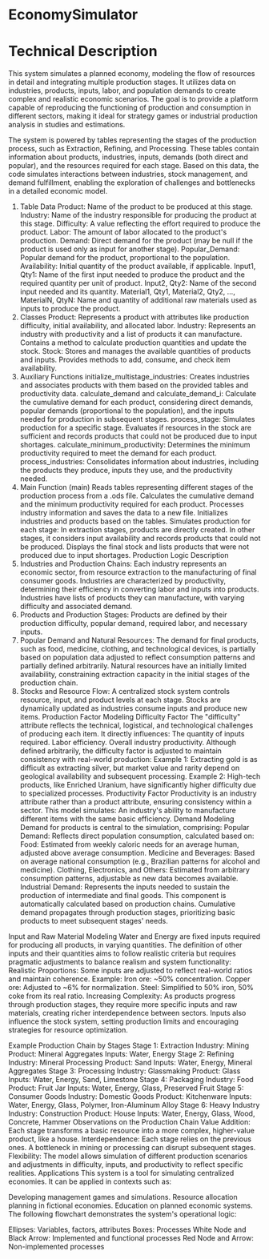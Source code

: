 # EconomySimulator
# Technical Description
This system simulates a planned economy, modeling the flow of resources in detail and integrating multiple production stages. It utilizes data on industries, products, inputs, labor, and population demands to create complex and realistic economic scenarios. The goal is to provide a platform capable of reproducing the functioning of production and consumption in different sectors, making it ideal for strategy games or industrial production analysis in studies and estimations.

The system is powered by tables representing the stages of the production process, such as Extraction, Refining, and Processing. These tables contain information about products, industries, inputs, demands (both direct and popular), and the resources required for each stage. Based on this data, the code simulates interactions between industries, stock management, and demand fulfillment, enabling the exploration of challenges and bottlenecks in a detailed economic model.

1. Table Data
Product: Name of the product to be produced at this stage.
Industry: Name of the industry responsible for producing the product at this stage.
Difficulty: A value reflecting the effort required to produce the product.
Labor: The amount of labor allocated to the product's production.
Demand: Direct demand for the product (may be null if the product is used only as input for another stage).
Popular_Demand: Popular demand for the product, proportional to the population.
Availability: Initial quantity of the product available, if applicable.
Input1, Qty1: Name of the first input needed to produce the product and the required quantity per unit of product.
Input2, Qty2: Name of the second input needed and its quantity.
Material1, Qty1, Material2, Qty2, ..., MaterialN, QtyN: Name and quantity of additional raw materials used as inputs to produce the product.
2. Classes
Product: Represents a product with attributes like production difficulty, initial availability, and allocated labor.
Industry: Represents an industry with productivity and a list of products it can manufacture. Contains a method to calculate production quantities and update the stock.
Stock: Stores and manages the available quantities of products and inputs. Provides methods to add, consume, and check item availability.
3. Auxiliary Functions
initialize_multistage_industries: Creates industries and associates products with them based on the provided tables and productivity data.
calculate_demand and calculate_demand_i: Calculate the cumulative demand for each product, considering direct demands, popular demands (proportional to the population), and the inputs needed for production in subsequent stages.
process_stage: Simulates production for a specific stage. Evaluates if resources in the stock are sufficient and records products that could not be produced due to input shortages.
calculate_minimum_productivity: Determines the minimum productivity required to meet the demand for each product.
process_industries: Consolidates information about industries, including the products they produce, inputs they use, and the productivity needed.
4. Main Function (main)
Reads tables representing different stages of the production process from a .ods file.
Calculates the cumulative demand and the minimum productivity required for each product.
Processes industry information and saves the data to a new file.
Initializes industries and products based on the tables.
Simulates production for each stage:
In extraction stages, products are directly created.
In other stages, it considers input availability and records products that could not be produced.
Displays the final stock and lists products that were not produced due to input shortages.
Production Logic Description
1. Industries and Production Chains:
Each industry represents an economic sector, from resource extraction to the manufacturing of final consumer goods.
Industries are characterized by productivity, determining their efficiency in converting labor and inputs into products.
Industries have lists of products they can manufacture, with varying difficulty and associated demand.
2. Products and Production Stages:
Products are defined by their production difficulty, popular demand, required labor, and necessary inputs.
3. Popular Demand and Natural Resources:
The demand for final products, such as food, medicine, clothing, and technological devices, is partially based on population data adjusted to reflect consumption patterns and partially defined arbitrarily.
Natural resources have an initially limited availability, constraining extraction capacity in the initial stages of the production chain.
4. Stocks and Resource Flow:
A centralized stock system controls resource, input, and product levels at each stage.
Stocks are dynamically updated as industries consume inputs and produce new items.
Production Factor Modeling
Difficulty Factor
The "difficulty" attribute reflects the technical, logistical, and technological challenges of producing each item. It directly influences:
The quantity of inputs required.
Labor efficiency.
Overall industry productivity.
Although defined arbitrarily, the difficulty factor is adjusted to maintain consistency with real-world production:
Example 1: Extracting gold is as difficult as extracting silver, but market value and rarity depend on geological availability and subsequent processing.
Example 2: High-tech products, like Enriched Uranium, have significantly higher difficulty due to specialized processes.
Productivity Factor
Productivity is an industry attribute rather than a product attribute, ensuring consistency within a sector. This model simulates:
An industry's ability to manufacture different items with the same basic efficiency.
Demand Modeling
Demand for products is central to the simulation, comprising:
Popular Demand: Reflects direct population consumption, calculated based on:
Food: Estimated from weekly caloric needs for an average human, adjusted above average consumption.
Medicine and Beverages: Based on average national consumption (e.g., Brazilian patterns for alcohol and medicine).
Clothing, Electronics, and Others: Estimated from arbitrary consumption patterns, adjustable as new data becomes available.
Industrial Demand: Represents the inputs needed to sustain the production of intermediate and final goods. This component is automatically calculated based on production chains.
Cumulative demand propagates through production stages, prioritizing basic products to meet subsequent stages' needs.

Input and Raw Material Modeling
Water and Energy are fixed inputs required for producing all products, in varying quantities.
The definition of other inputs and their quantities aims to follow realistic criteria but requires pragmatic adjustments to balance realism and system functionality:
Realistic Proportions: Some inputs are adjusted to reflect real-world ratios and maintain coherence.
Example:
Iron ore: ~50% concentration.
Copper ore: Adjusted to ~6% for normalization.
Steel: Simplified to 50% iron, 50% coke from its real ratio.
Increasing Complexity: As products progress through production stages, they require more specific inputs and raw materials, creating richer interdependence between sectors.
Inputs also influence the stock system, setting production limits and encouraging strategies for resource optimization.

Example Production Chain by Stages
Stage 1: Extraction
Industry: Mining
Product: Mineral Aggregates
Inputs: Water, Energy
Stage 2: Refining
Industry: Mineral Processing
Product: Sand
Inputs: Water, Energy, Mineral Aggregates
Stage 3: Processing
Industry: Glassmaking
Product: Glass
Inputs: Water, Energy, Sand, Limestone
Stage 4: Packaging
Industry: Food
Product: Fruit Jar
Inputs: Water, Energy, Glass, Preserved Fruit
Stage 5: Consumer Goods
Industry: Domestic Goods
Product: Kitchenware
Inputs: Water, Energy, Glass, Polymer, Iron-Aluminum Alloy
Stage 6: Heavy Industry
Industry: Construction
Product: House
Inputs: Water, Energy, Glass, Wood, Concrete, Hammer
Observations on the Production Chain
Value Addition: Each stage transforms a basic resource into a more complex, higher-value product, like a house.
Interdependence: Each stage relies on the previous ones. A bottleneck in mining or processing can disrupt subsequent stages.
Flexibility: The model allows simulation of different production scenarios and adjustments in difficulty, inputs, and productivity to reflect specific realities.
Applications
This system is a tool for simulating centralized economies. It can be applied in contexts such as:

Developing management games and simulations.
Resource allocation planning in fictional economies.
Education on planned economic systems.
The following flowchart demonstrates the system's operational logic:

Ellipses: Variables, factors, attributes
Boxes: Processes
White Node and Black Arrow: Implemented and functional processes
Red Node and Arrow: Non-implemented processes
